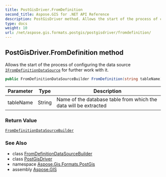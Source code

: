 ```yaml
---
title: PostGisDriver.FromDefinition
second_title: Aspose.GIS for .NET API Reference
description: PostGisDriver method. Allows the start of the process of configuring the data source IFromDefinitionDataSource for further work with it
type: docs
weight: 10
url: /net/aspose.gis.formats.postgis/postgisdriver/fromdefinition/
---
```

## PostGisDriver.FromDefinition method

Allows the start of the process of configuring the data source [`IFromDefinitionDataSource`](../../../aspose.gis.formats.database.fromdefinition/ifromdefinitiondatasource/) for further work with it.

```csharp
public FromDefinitionDataSourceBuilder FromDefinition(string tableName)
```

| Parameter | Type | Description |
| --- | --- | --- |
| tableName | String | Name of the database table from which the data will be extracted |

### Return Value

[`FromDefinitionDataSourceBuilder`](../../../aspose.gis.formats.database.fromdefinition/fromdefinitiondatasourcebuilder/)

### See Also

* class [FromDefinitionDataSourceBuilder](../../../aspose.gis.formats.database.fromdefinition/fromdefinitiondatasourcebuilder/)
* class [PostGisDriver](../)
* namespace [Aspose.Gis.Formats.PostGis](../../postgisdriver/)
* assembly [Aspose.GIS](../../../)


